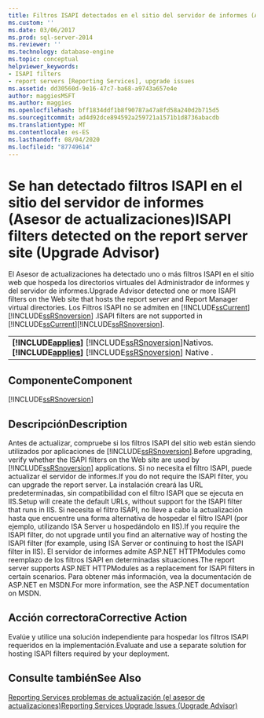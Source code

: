 ```yaml
---
title: Filtros ISAPI detectados en el sitio del servidor de informes (Asesor de actualizaciones) | Microsoft Docs
ms.custom: ''
ms.date: 03/06/2017
ms.prod: sql-server-2014
ms.reviewer: ''
ms.technology: database-engine
ms.topic: conceptual
helpviewer_keywords:
- ISAPI filters
- report servers [Reporting Services], upgrade issues
ms.assetid: dd30560d-9e16-47c7-ba68-a9743a657e4e
author: maggiesMSFT
ms.author: maggies
ms.openlocfilehash: bff1834ddf1b8f90787a47a8fd58a240d2b715d5
ms.sourcegitcommit: ad4d92dce894592a259721a1571b1d8736abacdb
ms.translationtype: MT
ms.contentlocale: es-ES
ms.lasthandoff: 08/04/2020
ms.locfileid: "87749614"
---
```

# <a name="isapi-filters-detected-on-the-report-server-site-upgrade-advisor"></a><span data-ttu-id="fc64f-102">Se han detectado filtros ISAPI en el sitio del servidor de informes (Asesor de actualizaciones)</span><span class="sxs-lookup"><span data-stu-id="fc64f-102">ISAPI filters detected on the report server site (Upgrade Advisor)</span></span>
  <span data-ttu-id="fc64f-103">El Asesor de actualizaciones ha detectado uno o más filtros ISAPI en el sitio web que hospeda los directorios virtuales del Administrador de informes y del servidor de informes.</span><span class="sxs-lookup"><span data-stu-id="fc64f-103">Upgrade Advisor detected one or more ISAPI filters on the Web site that hosts the report server and Report Manager virtual directories.</span></span> <span data-ttu-id="fc64f-104">Los Filtros ISAPI no se admiten en [!INCLUDE[ssCurrent](../../includes/sscurrent-md.md)] [!INCLUDE[ssRSnoversion](../../includes/ssrsnoversion-md.md)] .</span><span class="sxs-lookup"><span data-stu-id="fc64f-104">ISAPI filters are not supported in [!INCLUDE[ssCurrent](../../includes/sscurrent-md.md)][!INCLUDE[ssRSnoversion](../../includes/ssrsnoversion-md.md)].</span></span>  
  
||  
|-|  
|<span data-ttu-id="fc64f-105">**[!INCLUDE[applies](../../includes/applies-md.md)]**  [!INCLUDE[ssRSnoversion](../../includes/ssrsnoversion-md.md)]Nativos.</span><span class="sxs-lookup"><span data-stu-id="fc64f-105">**[!INCLUDE[applies](../../includes/applies-md.md)]**  [!INCLUDE[ssRSnoversion](../../includes/ssrsnoversion-md.md)] Native .</span></span>|  
  
## <a name="component"></a><span data-ttu-id="fc64f-106">Componente</span><span class="sxs-lookup"><span data-stu-id="fc64f-106">Component</span></span>  
 [!INCLUDE[ssRSnoversion](../../includes/ssrsnoversion-md.md)]  
  
## <a name="description"></a><span data-ttu-id="fc64f-107">Descripción</span><span class="sxs-lookup"><span data-stu-id="fc64f-107">Description</span></span>  
 <span data-ttu-id="fc64f-108">Antes de actualizar, compruebe si los filtros ISAPI del sitio web están siendo utilizados por aplicaciones de [!INCLUDE[ssRSnoversion](../../includes/ssrsnoversion-md.md)].</span><span class="sxs-lookup"><span data-stu-id="fc64f-108">Before upgrading, verify whether the ISAPI filters on the Web site are used by [!INCLUDE[ssRSnoversion](../../includes/ssrsnoversion-md.md)] applications.</span></span> <span data-ttu-id="fc64f-109">Si no necesita el filtro ISAPI, puede actualizar el servidor de informes.</span><span class="sxs-lookup"><span data-stu-id="fc64f-109">If you do not require the ISAPI filter, you can upgrade the report server.</span></span> <span data-ttu-id="fc64f-110">La instalación creará las URL predeterminadas, sin compatibilidad con el filtro ISAPI que se ejecuta en IIS.</span><span class="sxs-lookup"><span data-stu-id="fc64f-110">Setup will create the default URLs, without support for the ISAPI filter that runs in IIS.</span></span> <span data-ttu-id="fc64f-111">Si necesita el filtro ISAPI, no lleve a cabo la actualización hasta que encuentre una forma alternativa de hospedar el filtro ISAPI (por ejemplo, utilizando ISA Server u hospedándolo en IIS).</span><span class="sxs-lookup"><span data-stu-id="fc64f-111">If you require the ISAPI filter, do not upgrade until you find an alternative way of hosting the ISAPI filter (for example, using ISA Server or continuing to host the ISAPI filter in IIS).</span></span> <span data-ttu-id="fc64f-112">El servidor de informes admite ASP.NET HTTPModules como reemplazo de los filtros ISAPI en determinadas situaciones.</span><span class="sxs-lookup"><span data-stu-id="fc64f-112">The report server supports ASP.NET HTTPModules as a replacement for ISAPI filters in certain scenarios.</span></span> <span data-ttu-id="fc64f-113">Para obtener más información, vea la documentación de ASP.NET en MSDN.</span><span class="sxs-lookup"><span data-stu-id="fc64f-113">For more information, see the ASP.NET documentation on MSDN.</span></span>  
  
## <a name="corrective-action"></a><span data-ttu-id="fc64f-114">Acción correctora</span><span class="sxs-lookup"><span data-stu-id="fc64f-114">Corrective Action</span></span>  
 <span data-ttu-id="fc64f-115">Evalúe y utilice una solución independiente para hospedar los filtros ISAPI requeridos en la implementación.</span><span class="sxs-lookup"><span data-stu-id="fc64f-115">Evaluate and use a separate solution for hosting ISAPI filters required by your deployment.</span></span>  
  
## <a name="see-also"></a><span data-ttu-id="fc64f-116">Consulte también</span><span class="sxs-lookup"><span data-stu-id="fc64f-116">See Also</span></span>  
 [<span data-ttu-id="fc64f-117">Reporting Services problemas de actualización &#40;el asesor de actualizaciones&#41;</span><span class="sxs-lookup"><span data-stu-id="fc64f-117">Reporting Services Upgrade Issues &#40;Upgrade Advisor&#41;</span></span>](../../../2014/sql-server/install/reporting-services-upgrade-issues-upgrade-advisor.md)  
  
  
